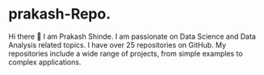 # prakash-Repo.
Hi there 👋 I am Prakash Shinde. I am passionate on Data Science and Data Analysis related topics. I have over 25 repositories on GitHub. My repositories include a wide range of projects, from simple examples to complex applications.
